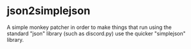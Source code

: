 # json2simplejson
A simple monkey patcher in order to make things that run using the standard "json" library (such as discord.py) use the quicker "simplejson" library.
